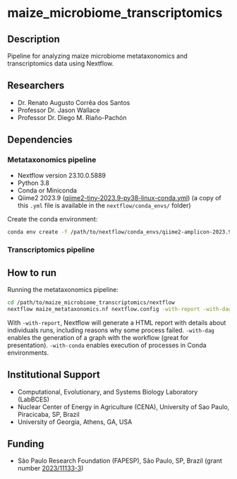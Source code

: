 # maize_microbiome_transcriptomics

## Description

Pipeline for analyzing maize microbiome metataxonomics and transcriptomics data using Nextflow.

## Researchers

 * Dr. Renato Augusto Corrêa dos Santos
 * Professor Dr. Jason Wallace
 * Professor Dr. Diego M. Riaño-Pachón

## Dependencies

### Metataxonomics pipeline

 * Nextflow version 23.10.0.5889
 * Python 3.8
 * Conda or Miniconda
 * Qiime2 2023.9 ([qiime2-tiny-2023.9-py38-linux-conda.yml](https://data.qiime2.org/distro/tiny/qiime2-tiny-2023.9-py38-linux-conda.yml)) (a copy of this `.yml` file is available in the `nextflow/conda_envs/` folder)

Create the conda environment:

```bash
conda env create -f /path/to/nextflow/conda_envs/qiime2-amplicon-2023.9-py38-linux-conda.yml -n qiime2-amplicon-2023.9
```


### Transcriptomics pipeline



## How to run

Running the metataxonomics pipeline:

```bash
cd /path/to/maize_microbiome_transcriptomics/nextflow
nextflow maize_metataxonomics.nf nextflow.config -with-report -with-dag -with-conda 
```

With `-with-report`, Nextflow will generate a HTML report with details about individuals runs, including reasons why some process failed. `-with-dag` enables the generation of a graph with the workflow (great for presentation). `-with-conda` enables execution of processes in Conda environments.

## Institutional Support

 * Computational, Evolutionary, and Systems Biology Laboratory (LabBCES)
 * Nuclear Center of Energy in Agriculture (CENA), University of Sao Paulo, Piracicaba, SP, Brazil
 * University of Georgia, Athens, GA, USA

## Funding

 * São Paulo Research Foundation (FAPESP), São Paulo, SP, Brazil (grant number [2023/11133-3](https://bv.fapesp.br/en/bolsas/212537/integrating-metataxonomics-and-host-transcriptomics-data-in-maize/))

